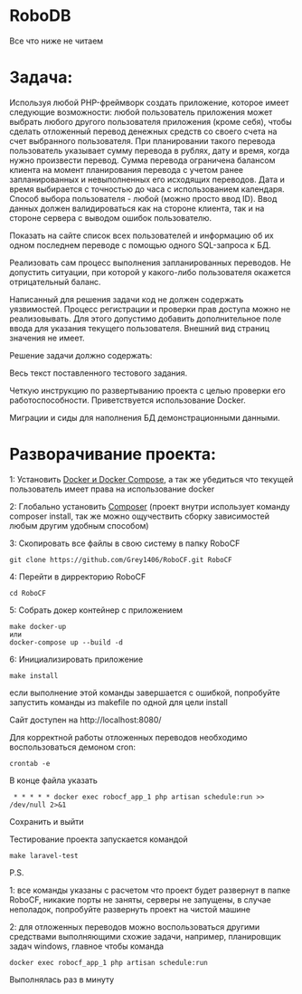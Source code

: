 # RoboDB

Все что ниже не читаем 

Задача: 
=====================

Используя любой PHP-фреймворк создать приложение, которое имеет следующие возможности: любой пользователь приложения может выбрать любого другого пользователя приложения (кроме себя), чтобы сделать отложенный перевод денежных средств со своего счета на счет выбранного пользователя. При планировании такого перевода пользователь указывает сумму перевода в рублях, дату и время, когда нужно произвести перевод. Сумма перевода ограничена балансом клиента на момент планирования перевода с учетом ранее запланированных и невыполненных его исходящих переводов. Дата и время выбирается с точностью до часа с использованием календаря. Способ выбора пользователя - любой (можно просто ввод ID). Ввод данных должен валидироваться как на стороне клиента, так и на стороне сервера с выводом ошибок пользователю.

Показать на сайте список всех пользователей и информацию об их одном последнем переводе с помощью одного SQL-запроса к БД.

Реализовать сам процесс выполнения запланированных переводов. Не допустить ситуации, при которой у какого-либо пользователя окажется отрицательный баланс.

Написанный для решения задачи код не должен содержать уязвимостей. Процесс регистрации и проверки прав доступа можно не реализовывать. Для этого допустимо добавить дополнительное поле ввода для указания текущего пользователя. Внешний вид страниц значения не имеет.

Решение задачи должно содержать:

Весь текст поставленного тестового задания. 

Четкую инструкцию по развертыванию проекта с целью проверки его работоспособности. Приветствуется использование Docker. 

Миграции и сиды для наполнения БД демонстрационными данными.

Разворачивание проекта: 
=====================

1: Установить [Docker и Docker Compose](https://docks.docker.com/compose/install/),
а так же убедиться 
что текущей пользователь имеет права на использование docker 

2: Глобально установить 
[Composer](https://getcomposer.org/doc/03-cli.md#global)
(проект внутри использует команду composer install, 
так же можно ощучествить сборку зависимостей любым другим удобным способом)

3: Скопировать все файлы в свою систему в папку RoboCF

    git clone https://github.com/Grey1406/RoboCF.git RoboCF
    
4: Перейти в дирректорию RoboCF

    cd RoboCF

5: Собрать докер контейнер с приложением 

    make docker-up 
    или
    docker-compose up --build -d

6: Инициализировать приложение
    
    make install
    
если выполнение этой команды завершается с ошибкой, 
попробуйте запустить команды из makefile по одной для цели install

Сайт доступен на http://localhost:8080/

Для корректной работы отложенных переводов необходимо воспользоваться демоном cron:

    crontab -e

В конце файла указать

     * * * * * docker exec robocf_app_1 php artisan schedule:run >> /dev/null 2>&1 

Сохранить и выйти

Тестирование проекта запускается командой 

    make laravel-test

P.S. 

1: все команды указаны с расчетом что проект будет развернут в папке RoboCF, 
никакие порты не заняты, серверы не запущены, в случае неполадок, 
попробуйте развернуть проект на чистой машине

2: для отложенных переводов можно воспользоваться другими средствами выполняющими схожие задачи,
 например, планировщик задач windows, 
 главное чтобы команда
 
    docker exec robocf_app_1 php artisan schedule:run
    
  Выполнялась раз в минуту
